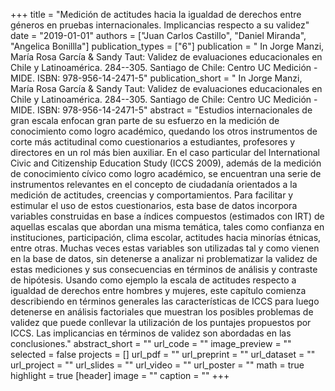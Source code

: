 +++
title = "Medición de actitudes hacia la igualdad de derechos entre géneros en pruebas internacionales. Implicancias respecto a su validez"
date = "2019-01-01"
authors = ["Juan Carlos Castillo", "Daniel Miranda", "Angelica Bonillla"]
publication_types = ["6"]
publication = " In Jorge Manzi, María Rosa García & Sandy Taut: Validez de evaluaciones educacionales en Chile y Latinoamérica.  284--305. Santiago de Chile: Centro UC Medición - MIDE. ISBN: 978-956-14-2471-5"
publication_short = " In Jorge Manzi, María Rosa García & Sandy Taut: Validez de evaluaciones educacionales en Chile y Latinoamérica.  284--305. Santiago de Chile: Centro UC Medición - MIDE. ISBN: 978-956-14-2471-5"
abstract = "Estudios internacionales de gran escala enfocan gran parte de su esfuerzo en la medición de conocimiento como logro académico, quedando los otros instrumentos de corte más actitudinal como cuestionarios a estudiantes, profesores y directores en un rol más bien auxiliar. En el caso particular del International Civic and Citizenship Education Study (ICCS 2009), además de la medición de conocimiento cívico como logro académico, se encuentran una serie de instrumentos relevantes en el concepto de ciudadanía orientados a la medición de actitudes, creencias y comportamientos. Para facilitar y estimular el uso de estos cuestionarios, esta base de datos incorpora variables construidas en base a índices compuestos (estimados con IRT) de aquellas escalas que abordan una misma temática, tales como confianza en instituciones, participación, clima escolar, actitudes hacia minorías étnicas, entre otras. Muchas veces estas variables son utilizadas tal y como vienen en la base de datos, sin detenerse a analizar ni problematizar la validez de estas mediciones y sus consecuencias en términos de análisis y contraste de hipótesis. Usando como ejemplo la escala de actitudes respecto a igualdad de derechos entre hombres y mujeres, este capítulo comienza describiendo en términos generales las características de ICCS para luego detenerse en análisis factoriales que muestran los posibles problemas de validez que puede conllevar la utilización de los puntajes propuestos por ICCS. Las implicancias en términos de validez son abordadas en las conclusiones."
abstract_short = ""
url_code = ""
image_preview = ""
selected = false
projects = []
url_pdf = ""
url_preprint = ""
url_dataset = ""
url_project = ""
url_slides = ""
url_video = ""
url_poster = ""
math = true
highlight = true
[header]
image = ""
caption = ""
+++
